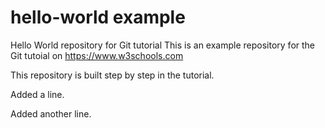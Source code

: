 # hello-world example
Hello World repository for Git tutorial
This is an example repository for the Git tutoial on https://www.w3schools.com

This repository is built step by step in the tutorial.

Added a line.

Added another line.
